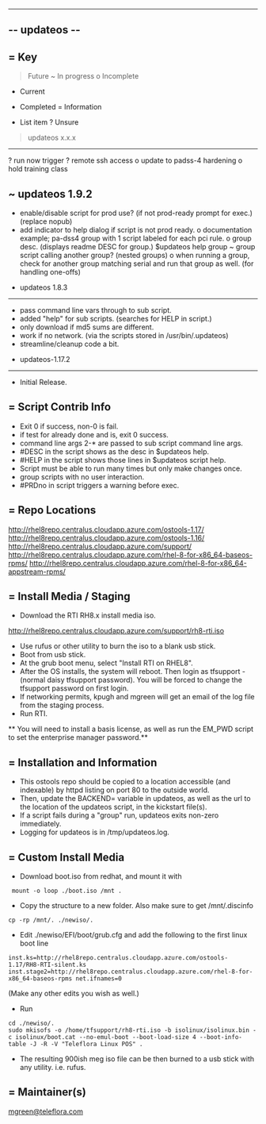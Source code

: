 --------------
-- updateos --
--------------

= Key
-----
> Future 
~ In progress
o Incomplete
* Current
+ Completed
= Information
- List item
? Unsure


> updateos x.x.x
----------------
? run now trigger
? remote ssh access
o update to padss-4 hardening 
o hold training class


~ updateos 1.9.2
----------------
+ enable/disable script for prod use? (if not prod-ready prompt for exec.) (replace nopub)
+ add indicator to help dialog if script is not prod ready.
o documentation example; pa-dss4 group with 1 script labeled for each pci rule.
o group desc. (displays readme DESC for group.) $updateos help group
~ group script calling another group? (nested groups)
o when running a group, check for another group matching serial and run that group as well. (for handling one-offs)


* updateos 1.8.3
----------------
+ pass command line vars through to sub script.
+ added "help" for sub scripts. (searches for HELP in script.)
+ only download if md5 sums are different.
+ work if no network. (via the scripts stored in /usr/bin/.updateos)
+ streamline/cleanup code a bit. 


* updateos-1.17.2
-----------------
- Initial Release.


= Script Contrib Info 
---------------------
- Exit 0 if success, non-0 is fail.
- if test for already done and is, exit 0 success.
- command line args 2-* are passed to sub script command line args.
- #DESC in the script shows as the desc in $updateos help.
- #HELP in the script shows those lines in $updateos script help.
- Script must be able to run many times but only make changes once.
- group scripts with no user interaction.
- #PRDno in script triggers a warning before exec.


= Repo Locations
----------------
http://rhel8repo.centralus.cloudapp.azure.com/ostools-1.17/
http://rhel8repo.centralus.cloudapp.azure.com/ostools-1.16/
http://rhel8repo.centralus.cloudapp.azure.com/support/
http://rhel8repo.centralus.cloudapp.azure.com/rhel-8-for-x86_64-baseos-rpms/
http://rhel8repo.centralus.cloudapp.azure.com/rhel-8-for-x86_64-appstream-rpms/


= Install Media / Staging
-------------------------
- Download the RTI RH8.x install media iso.  

http://rhel8repo.centralus.cloudapp.azure.com/support/rh8-rti.iso

- Use rufus or other utility to burn the iso to a blank usb stick.  
- Boot from usb stick.  
- At the grub boot menu, select "Install RTI on RHEL8".  
- After the OS installs, the system will reboot. Then login as tfsupport - (normal daisy tfsupport password). You will be forced to change the tfsupport password on first login.  
- If networking permits, kpugh and mgreen will get an email of the log file from the staging process.  
- Run RTI.

** You will need to install a basis license, as well as run the EM_PWD script to set the enterprise manager password.**


= Installation and Information
------------------------------
- This ostools repo should be copied to a location accessible (and indexable) by httpd listing on port 80 to the outside world.
- Then, update the BACKEND= variable in updateos, as well as the url to the location of the updateos script, in the kickstart file(s).
- If a script fails during a "group" run, updateos exits non-zero immediately.
- Logging for updateos is in /tmp/updateos.log.


= Custom Install Media
----------------------
- Download boot.iso from redhat, and mount it with
```
 mount -o loop ./boot.iso /mnt .
```
- Copy the structure to a new folder.  Also make sure to get /mnt/.discinfo
```
cp -rp /mnt/. ./newiso/.
```
- Edit ./newiso/EFI/boot/grub.cfg and add the following to the first linux boot line
```
inst.ks=http://rhel8repo.centralus.cloudapp.azure.com/ostools-1.17/RH8-RTI-silent.ks inst.stage2=http://rhel8repo.centralus.cloudapp.azure.com/rhel-8-for-x86_64-baseos-rpms net.ifnames=0
```
(Make any other edits you wish as well.)
- Run
```
cd ./newiso/.
sudo mkisofs -o /home/tfsupport/rh8-rti.iso -b isolinux/isolinux.bin -c isolinux/boot.cat --no-emul-boot --boot-load-size 4 --boot-info-table -J -R -V "Teleflora Linux POS" .
```
- The resulting 900ish meg iso file can be then burned to a usb stick with any utility. i.e. rufus.


= Maintainer(s)
---------------
mgreen@teleflora.com

